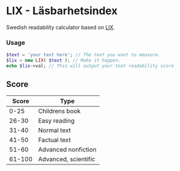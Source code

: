 # LIX - Läsbarhetsindex #
Swedish readability calculator based on [LIX](https://sv.wikipedia.org/wiki/L%C3%A4sbarhetsindex).

### Usage ###
```php
$text = 'your text here'; // The text you want to measure.
$lix = new LIX( $text ); // Make it happen.
echo $lix->val; // This will output your text readability score
```

## Score ##

| Score        | Type           |
| ------------- |-------------|
| 0-25      | Childrens book |
| 26-30      | Easy reading      |
| 31-40 | Normal text      |
| 41-50 | Factual text      |
| 51-60 | Advanced nonfiction      |
| 61-100 | Advanced, scientific |